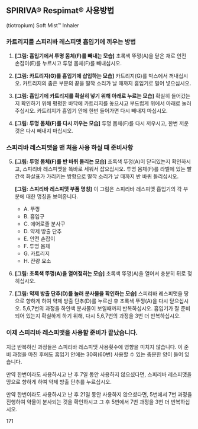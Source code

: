 ## SPIRIVA® Respimat® 사용방법
(tiotropium) Soft Mist™ Inhaler

### 카트리지를 스피리바 레스피맷 흡입기에 끼우는 방법

1.  **[그림: 흡입기에서 투명 몸체(F)를 빼내는 모습]**
    초록색 뚜껑(A)을 닫은 채로 안전 손잡이(E)를 누르시고 투명 몸체(F)를 빼내십시오.

2.  **[그림: 카트리지(G)를 흡입기에 삽입하는 모습]**
    카트리지(G)를 박스에서 꺼내십시오.
    카트리지의 좁은 부분의 끝을 딸깍 소리가 날 때까지 흡입기로 밀어 넣으십시오.

3.  **[그림: 흡입기에 카트리지를 확실히 넣기 위해 아래로 누르는 모습]**
    확실히 들어갔는지 확인하기 위해 평평한 바닥에 카트리지를 놓으시고 부드럽게 위에서 아래로 눌러 주십시오.
    카트리지가 흡입기 안에 한번 들어가면 다시 빼내지 마십시오.

4.  **[그림: 투명 몸체(F)를 다시 끼우는 모습]**
    투명 몸체(F)를 다시 끼우시고, 한번 끼운 것은 다시 빼내지 마십시오.

### 스피리바 레스피맷을 맨 처음 사용 하실 때 준비사항

5.  **[그림: 투명 몸체(F)를 반 바퀴 돌리는 모습]**
    초록색 뚜껑(A)이 닫혀있는지 확인하시고, 스피리바 레스피맷을 똑바로 세워서 잡으십시오.
    투명 몸체(F)를 라벨에 있는 빨간색 화살표가 가리키는 방향으로 딸깍 소리가 날 때까지 반 바퀴 돌리십시오.

    **[그림: 스피리바 레스피맷 부품 명칭]**
    이 그림은 스피리바 레스피맷 흡입기의 각 부분에 대한 명칭을 보여줍니다.
    - A. 뚜껑
    - B. 흡입구
    - C. 에어로졸 분사구
    - D. 약제 방출 단추
    - E. 안전 손잡이
    - F. 투명 몸체
    - G. 카트리지
    - H. 잔량 요소

6.  **[그림: 초록색 뚜껑(A)을 열어젖히는 모습]**
    초록색 뚜껑(A)을 열어서 충분히 뒤로 젖히십시오.

7.  **[그림: 약제 방출 단추(D)를 눌러 분사물을 확인하는 모습]**
    스피리바 레스피맷을 땅으로 향하게 하여 약제 방출 단추(D)를 누르신 후 초록색 뚜껑(A)을 다시 닫으십시오.
    5,6,7번의 과정을 하얀색 분사물이 보일때까지 반복하십시오.
    흡입기가 잘 준비되어 있는지 확실하게 하기 위해, 다시 5,6,7번의 과정을 3번 더 반복하십시오.

### 이제 스피리바 레스피맷을 사용할 준비가 끝났습니다.

지금 반복하신 과정들은 스피리바 레스피맷 사용횟수에 영향을 미치지 않습니다. 이 준비 과정을 마친 후에도 흡입기 안에는 30회(60번) 사용할 수 있는 충분한 양이 들어 있습니다.

만약 한번이라도 사용하시고 난 후 7일 동안 사용하지 않으셨다면, 스피리바 레스피맷을 땅으로 향하게 하여 약제 방출 단추를 누르십시오.

만약 한번이라도 사용하시고 난 후 21일 동안 사용하지 않으셨다면, 5번에서 7번 과정을 진행하여 약물이 분사되는 것을 확인하시고 그 후 5번에서 7번 과정을 3번 더 반복하십시오.

<PAGE>171